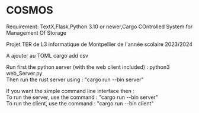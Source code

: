 # COSMOS

Requirement: TextX,Flask,Python 3.10 or newer,Cargo
COntrolled System for Management Of Storage

Projet TER de L3 informatique de Montpellier de l'année scolaire 2023/2024

A ajouter au TOML
cargo add csv

Run first the python server (with the web client included) : python3 web_Server.py\
Then run the rust server using : "cargo run --bin server"

If you want the simple command line interface then :\
To run the server, use the command : "cargo run --bin server"\
To run the client, use the command : "cargo run --bin client"
